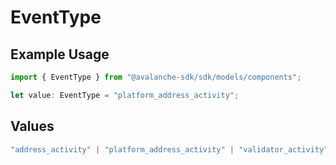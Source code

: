 # EventType

## Example Usage

```typescript
import { EventType } from "@avalanche-sdk/sdk/models/components";

let value: EventType = "platform_address_activity";
```

## Values

```typescript
"address_activity" | "platform_address_activity" | "validator_activity"
```
